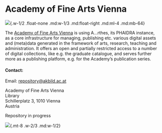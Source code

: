 # Academy of Fine Arts Vienna

![](/assets/external/img/logos/academy-fine-arts-vienna.jpg){.w-1/2 .float-none .md:w-1/3 .md:float-right .md:ml-4 .md:mb-64}

The [Academy of Fine Arts Vienna](https://www.akbild.ac.at/en/home?set_language=en) is using A…rthes, its PHAIDRA instance, as a core infrastructure for managing, publishing etc. various digital assets and (meta)data generated in the framework of arts, research, teaching and administration. It offers an open and partially restricted access to a number of digital collections, like e.g. the graduate catalogue, and serves further more as a publishing platform, e.g. for the Academy’s publication series.

#### Contact:

Email: <repository@akbild.ac.at>

Academy of Fine Arts Vienna  
Library  
Schillerplatz 3, 1010 Vienna  
Austria

Repository in progress

![](/assets/external/img/banners/die-locke-albrecht-duerers-eva-schober-cc-by-4.0.jpg){.mt-8 .w-2/3 .md:w-1/2}